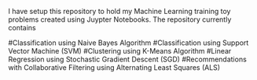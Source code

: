 I have setup this repository to hold my Machine Learning training toy problems created using Juypter Notebooks. The repository currently contains 

#Classification using Naive Bayes Algorithm 
#Classification using Support Vector Machine (SVM)
#Clustering using K-Means Algorithm
#Linear Regression using Stochastic Gradient Descent (SGD)
#Recommendations with Collaborative Filtering using Alternating Least Squares (ALS)

